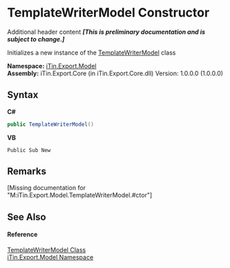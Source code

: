 # TemplateWriterModel Constructor 
Additional header content _**\[This is preliminary documentation and is subject to change.\]**_

Initializes a new instance of the <a href="5fe2f173-be93-b284-c770-7ad9fbb19742">TemplateWriterModel</a> class

**Namespace:**&nbsp;<a href="ef57ffcc-e95e-b212-5a46-9aa6f5a3511f">iTin.Export.Model</a><br />**Assembly:**&nbsp;iTin.Export.Core (in iTin.Export.Core.dll) Version: 1.0.0.0 (1.0.0.0)

## Syntax

**C#**<br />
``` C#
public TemplateWriterModel()
```

**VB**<br />
``` VB
Public Sub New
```


## Remarks
\[Missing <remarks> documentation for "M:iTin.Export.Model.TemplateWriterModel.#ctor"\]

## See Also


#### Reference
<a href="5fe2f173-be93-b284-c770-7ad9fbb19742">TemplateWriterModel Class</a><br /><a href="ef57ffcc-e95e-b212-5a46-9aa6f5a3511f">iTin.Export.Model Namespace</a><br />